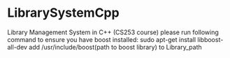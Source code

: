 # LibrarySystemCpp

Library Management System in C++ (CS253 course)
please run following command to ensure you have boost installed:
sudo apt-get install libboost-all-dev
add /usr/include/boost(path to boost library) to Library_path
